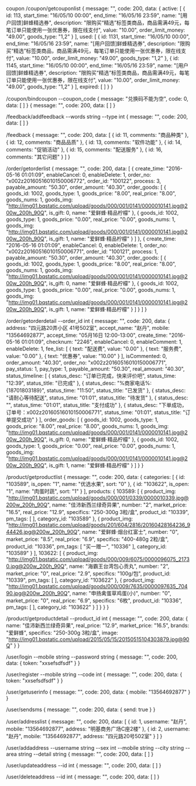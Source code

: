 coupon 
   /coupon/getcouponlist
        {
message: "",
code: 200,
data: {
active: [
{
id: 113,
start_time: "16/05/10 00:00",
end_time: "16/05/16 23:59",
name: "[用户回馈]鲜蜂精选券",
description: "限购买“精选”标签类商品，商品需满49元，每笔订单只能使用一张优惠券，限在线支付",
value: "10.00",
order_limit_money: "49.00",
goods_type: "1,2"
}
],
used: [
{
id: 1131,
start_time: "16/05/10 00:00",
end_time: "16/05/16 23:59",
name: "[用户回馈]鲜蜂精选券",
description: "限购买“精选”标签类商品，商品需满49元，每笔订单只能使用一张优惠券，限在线支付",
value: "10.00",
order_limit_money: "49.00",
goods_type: "1,2"
},
{
id: 1145,
start_time: "16/05/10 00:00",
end_time: "16/05/16 23:59",
name: "[用户回馈]鲜蜂精选券",
description: "限购买“精选”标签类商品，商品需满49元，每笔订单只能使用一张优惠券，限在线支付",
value: "10.00",
order_limit_money: "49.00",
goods_type: "1,2"
}
],
expired: [ ]
}
}

/coupon/bindcoupon
 --coupon_code
    {
message: "兑换码不能为空",
code: 0,
data: [ ]
    }
    {
message: "",
code: 200,
data: [ ]
}

/feedback/addfeedback
--words string
--type int
{
message: "",
code: 200,
data: [ ]
}

/feedback
{
message: "",
code: 200,
data: [
{
id: 11,
comments: "商品种类"
},
{
id: 12,
comments: "商品品质"
},
{
id: 13,
comments: "软件功能"
},
{
id: 14,
comments: "促销活动"
},
{
id: 15,
comments: "配送服务"
},
{
id: 16,
comments: "其它问题"
}
]
}

/order/getorderlist
{
message: "",
code: 200,
data: [
{
create_time: "2016-05-16 01:01:09",
enableCancel: 0,
enableDelete: 1,
order_no: "x002z20160516010150006772",
order_id: "100122",
process: 3,
payable_amount: "50.30",
order_amount: "40.30",
order_goods: [
{
goods_id: 1002,
goods_type: 1,
goods_price: "8.00",
real_price: "8.00",
goods_nums: 1,
goods_img: "http://img01.bqstatic.com/upload/goods/000/001/0141/0000010141.jpg@200w_200h_90Q",
is_gift: 0,
name: "爱鲜蜂·精品柠檬"
},
{
goods_id: 1002,
goods_type: 1,
goods_price: "0.00",
real_price: "0.00",
goods_nums: 1,
goods_img: "http://img01.bqstatic.com/upload/goods/000/001/0141/0000010141.jpg@200w_200h_90Q",
is_gift: 1,
name: "爱鲜蜂·精品柠檬"
}
]
},
{
create_time: "2016-05-16 01:01:09",
enableCancel: 0,
enableDelete: 1,
order_no: "x002z20160516010150006771",
order_id: "100121",
process: 1,
payable_amount: "50.30",
order_amount: "40.30",
order_goods: [
{
goods_id: 1002,
goods_type: 1,
goods_price: "8.00",
real_price: "8.00",
goods_nums: 1,
goods_img: "http://img01.bqstatic.com/upload/goods/000/001/0141/0000010141.jpg@200w_200h_90Q",
is_gift: 0,
name: "爱鲜蜂·精品柠檬"
},
{
goods_id: 1002,
goods_type: 1,
goods_price: "0.00",
real_price: "0.00",
goods_nums: 1,
goods_img: "http://img01.bqstatic.com/upload/goods/000/001/0141/0000010141.jpg@200w_200h_90Q",
is_gift: 1,
name: "爱鲜蜂·精品柠檬"
}
]
}
]
}

/order/getorderdetail
--order_id int
{
message: "",
code: 200,
data: {
address: "四元路20弄小区 41号502室",
accept_name: "赵丹",
mobile: "13564692877",
accept_time: "05月16日 12:00-13:00",
create_time: "2016-05-16 01:01:09",
checknum: "2246",
enableCancel: 0,
enableComment: 1,
enableDelete: 1,
fee_list: [
{
text: "配送费",
value: "0.00"
},
{
text: "服务费",
value: "0.00"
},
{
text: "优惠券",
value: "10.00"
}
],
isCommented: 0,
order_amount: "40.30",
order_no: "x002z20160516010150006771",
pay_status: 1,
pay_type: 1,
payable_amount: "50.30",
real_amount: "40.30",
status_timeline: [
{
status_desc: "订单已完成，快来评价吧",
status_time: "12:39",
status_title: "已完成"
},
{
status_desc: "%商家电话%:{18701803189}",
status_time: "11:50",
status_title: "已发货"
},
{
status_desc: "请耐心等待配送",
status_time: "01:01",
status_title: "待发货"
},
{
status_desc: "",
status_time: "01:01",
status_title: "支付成功"
},
{
status_desc: "下单成功，订单号：x002z20160516010150006771",
status_time: "01:01",
status_title: "订单提交成功"
}
],
order_goods: [
{
goods_id: 1002,
goods_type: 1,
goods_price: "8.00",
real_price: "8.00",
goods_nums: 1,
goods_img: "http://img01.bqstatic.com/upload/goods/000/001/0141/0000010141.jpg@200w_200h_90Q",
is_gift: 0,
name: "爱鲜蜂·精品柠檬"
},
{
goods_id: 1002,
goods_type: 1,
goods_price: "0.00",
real_price: "0.00",
goods_nums: 1,
goods_img: "http://img01.bqstatic.com/upload/goods/000/001/0141/0000010141.jpg@200w_200h_90Q",
is_gift: 1,
name: "爱鲜蜂·精品柠檬"
}
]
}
}

/product/getproductlist
{
message: "",
code: 200,
data: {
categories: [
{
id: "103589",
is_open: "1",
name: "优选水果",
sort: "0"
},
{
id: "103622",
is_open: "1",
name: "肉蛋时蔬",
sort: "1"
}
],
products: {
103589: [
{
product_img: "http://img01.bqstatic.com/upload/goods/000/001/0339/0000010339.jpg@200w_200h_90Q",
name: "佳沛新西兰绿奇异果",
number: "2",
market_price: "16.5",
real_price: "12.9",
specifics: "250-300g 3粒/盒",
product_id: "10339",
pm_tags: [ ],
category_id: "103589"
},
{
product_img: "http://img01.bqstatic.com/upload/goods/201/604/2816/20160428164236_944426.jpg@200w_200h_90Q",
name: "爱鲜蜂·烟台红富士",
number: "0",
market_price: "8.5",
real_price: "6.9",
specifics: "400-480g 2粒/盒",
product_id: "10336",
pm_tags: [
"买一赠一",
"10336"
],
category_id: "103589"
}
],
103622: [
{
product_img: "http://img01.bqstatic.com/upload/goods/000/009/6075/0000096075_21730.jpg@200w_200h_90Q",
name: "海霸王台湾包心贡丸",
number: "2",
market_price: "0",
real_price: "2.9",
specifics: "100g/包",
product_id: "10339",
pm_tags: [ ],
category_id: "103622"
},
{
product_img: "http://img01.bqstatic.com/upload/goods/000/009/7635/0000097635_70490.jpg@200w_200h_90Q",
name: "申扬禽蛋草鸡蛋(小)",
number: "0",
market_price: "0",
real_price: "6.9",
specifics: "6枚",
product_id: "10336",
pm_tags: [ ],
category_id: "103622"
}
]
}
}
}

/product/getproductdetail
--product_id int
{
message: "",
code: 200,
data: {
name: "佳沛新西兰绿奇异果",
real_price: "12.9",
market_price: "16.5",
brands: "爱鲜蜂",
specifics: "250-300g 3粒/盒",
image: "http://img01.bqstatic.com/upload/2015/05/15/20150515104303879.jpg@90Q"
}
}

/user/login
--mobile string
--password string
{
message: "",
code: 200,
data: {
token: "xxsefsdfsdf"
}
}

/user/register
--mobile string
--code int
{
message: "",
code: 200,
data: {
token: "xxsefsdfsdf"
}
}

/user/getuserinfo
{
message: "",
code: 200,
data: {
mobile: "13564692877"
}
}

/user/sendsms
{
message: "",
code: 200,
data: {
send: true
}
}

/user/addresslist
{
message: "",
code: 200,
data: [
{
id: 1,
username: "赵丹",
mobile: "13564692877",
address: "明基商务广场C座2楼"
},
{
id: 2,
username: "赵丹",
mobile: "13564692877",
address: "四元路20号502室"
}
]
}

/user/addaddress
--username string
--sex int
--mobile string
--city string
--area string
--detail string
{
message: "",
code: 200,
data: [ ]
}

/user/updateaddress
--id int
{
message: "",
code: 200,
data: [ ]
}

/user/deleteaddress
--id int
{
message: "",
code: 200,
data: [ ]
}

  
